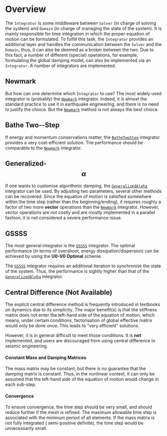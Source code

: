 # Overview

The `Integrator` is some middleware between `Solver` (in charge of solving the system) and `Domain` (in charge of
managing the state of the system). It is mainly responsible for time integration in which the proper equation of motion
can be formulated. To fulfill this task, the `Integrator` provides an additional layer and handles the communication
between the `Solver` and the `Domain`, thus, it can also be deemed as a broker between the two. Due to this fact, a
number of different (special) operations, for example, formulating the global damping model, can also be implemented via
an `Integrator`. A number of integrators are implemented.

## Newmark

But how can one determine which `Integrator` to use? The most widely used integrator is (probably)
the [`Newmark`](Newmark/Newmark.md) integrator. Indeed, it is almost the standard practice to use it in earthquake
engineering, and there is no need to justify the choice. But the [`Newmark`](Newmark/Newmark.md) method is not always
the best choice.

## Bathe Two--Step

If energy and momentum conservations matter, the [`BatheTwoStep`](BatheTwoStep.md) integrator provides a very
cost-efficient solution. The performance should be comparable to the [`Newmark`](Newmark/Newmark.md) integrator.

## Generalized-$$\alpha$$

If one wants to customise algorithmic damping, the [`GeneralizedAlpha`](GeneralizedAlpha.md) integrator can be used. By
adjusting two parameters, several other methods can be recovered. Since the equation of motion is satisfied somewhere
within the time step (rather than the beginning/ending), it requires roughly a factor of two more **vector** operations
than the [`Newmark`](Newmark/Newmark.md) integrator. However, vector operations are not costly and are mostly
implemented in a parallel fashion, it is not considered a severe performance issue.

## GSSSS

The most general integrator is the [`GSSSS`](GSSSS.md) integrator. The optimal performance (in terms of overshoot,
energy dissipation/dispersion) can be achieved by using the **U0-V0 Optimal** scheme.

The [`GSSSS`](GSSSS.md) integrator requires an additional iteration to synchronise the state of the system. Thus, the
performance is sightly higher than that of the [`GeneralizedAlpha`](GeneralizedAlpha.md) integrator.

## Central Difference (Not Available)

The explicit central difference method is frequently introduced in textbooks on dynamics due to its simplicity. The
major benefit(s) is that the stiffness matrix does not enter the left-hand side of the equation of motion, which means,
under certain conditions, factorisation of global effective matrix would only be done once. This leads to "very
efficient" solutions.

However, it is in general difficult to meet those conditions. It is **not** implemented, and users are discouraged from
using central difference in seismic engineering.

#### Constant Mass and Damping Matrices

The mass matrix may be constant, but there is no guarantee that the damping matrix is constant. Thus, in the nonlinear
context, it can only be assumed that the left-hand side of the equation of motion would change in each sub-step.

#### Convergence

To ensure convergence, the time step should be very small, and should reduce further if the mesh is refined. The maximum
allowable time step is associated with the minimum period of all elements. If the mass matrix is not fully integrated (
semi-positive definite), the time step would be unnecessarily small.
